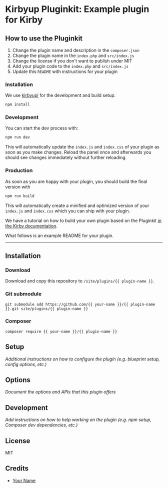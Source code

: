 # Kirbyup Pluginkit: Example plugin for Kirby

## How to use the Pluginkit

1. Change the plugin name and description in the `composer.json`
1. Change the plugin name in the `index.php` and `src/index.js`
1. Change the license if you don't want to publish under MIT
1. Add your plugin code to the `index.php` and `src/index.js`
1. Update this `README` with instructions for your plugin

### Installation

We use [kirbyupi](https://github.com/johannschopplich/kirbyup) for the development and build setup.

```bash
npm install
```

### Development

You can start the dev process with:

```bash
npm run dev
```

This will automatically update the `index.js` and `index.css` of your plugin as soon as you make changes. Reload the panel once and afterwards you should see changes immediately without further reloading.

### Production

As soon as you are happy with your plugin, you should build the final version with

```bash
npm run build
```

This will automatically create a minified and optimized version of your `index.js` and `index.css`
which you can ship with your plugin.

We have a tutorial on how to build your own plugin based on the Pluginkit [in the Kirby documentation](https://getkirby.com/docs/guide/plugins/plugin-setup-basic).

What follows is an example README for your plugin.

****

## Installation

### Download

Download and copy this repository to `/site/plugins/{{ plugin-name }}`.

### Git submodule

```
git submodule add https://github.com/{{ your-name }}/{{ plugin-name }}.git site/plugins/{{ plugin-name }}
```

### Composer

```
composer require {{ your-name }}/{{ plugin-name }}
```

## Setup

*Additional instructions on how to configure the plugin (e.g. blueprint setup, config options, etc.)*

## Options

*Document the options and APIs that this plugin offers*

## Development

*Add instructions on how to help working on the plugin (e.g. npm setup, Composer dev dependencies, etc.)*

## License

MIT

## Credits

- [Your Name](https://github.com/ghost)
